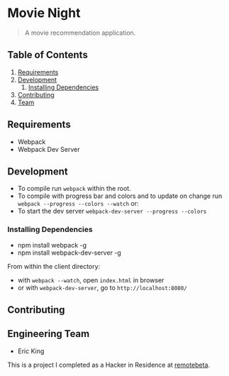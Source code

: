 # Movie Night

> A movie recommendation application.


## Table of Contents

1. [Requirements](#requirements)
1. [Development](#development)
    1. [Installing Dependencies](#installing-dependencies)
1. [Contributing](#contributing)
1. [Team](#engineering-team)


## Requirements

- Webpack
- Webpack Dev Server


## Development
 - To compile run `webpack` within the root.
 - To compile with progress bar and colors and to update on change run `webpack --progress --colors --watch` or:
 - To start the dev server `webpack-dev-server --progress --colors`

### Installing Dependencies
 - npm install webpack -g
 - npm install webpack-dev-server -g

From within the client directory:

- with `webpack --watch`, open `index.html` in browser
- or with `webpack-dev-server`, go to `http://localhost:8080/`



## Contributing




## Engineering Team
  - Eric King


This is a project I completed as a Hacker in Residence at [remotebeta](http://remotebeta.com).